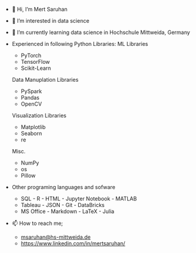 - 👋 Hi, I’m Mert Saruhan
- 👀 I’m interested in data science 
- 🌱 I’m currently learning data science in Hochschule Mittweida, Germany
- Experienced in following Python Libraries:
    ML Libraries        
    - PyTorch           
    - TensorFlow        
    - Scikit-Learn   
                                     
    Data Manuplation Libraries        
    - PySpark                         
    - Pandas                          
    - OpenCV  
                      
    Visualization Libraries
    - Matplotlib                   
    - Seaborn                      
    - re  
                             
    Misc.
    - NumPy
    - os
    - Pillow
 
 - Other programing languages and sofware
   - SQL           - R            - HTML      - Jupyter Notebook      - MATLAB       
   - Tableau       - JSON         - Git       - DataBricks
   - MS Office     - Markdown     - LaTeX     - Julia
    
    
      
    
      
- 📫 How to reach me;
  - msaruhan@hs-mittweida.de
  - https://www.linkedin.com/in/mertsaruhan/

<!---
mertsaru/mertsaru is a ✨ special ✨ repository because its `README.md` (this file) appears on your GitHub profile.
You can click the Preview link to take a look at your changes.
--->
